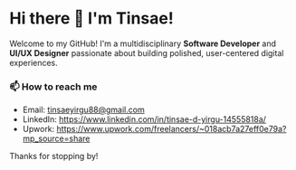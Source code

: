 # Hi there 👋 I'm Tinsae!

Welcome to my GitHub! I'm a multidisciplinary **Software Developer** and **UI/UX Designer** passionate about building polished, user-centered digital experiences.

### 📫 How to reach me
- Email: tinsaeyirgu88@gmail.com
- LinkedIn: https://www.linkedin.com/in/tinsae-d-yirgu-14555818a/
- Upwork: https://www.upwork.com/freelancers/~018acb7a27eff0e79a?mp_source=share

Thanks for stopping by! 

<!--
**Tinsae20/Tinsae20** is a ✨ _special_ ✨ repository because its `README.md` (this file) appears on your GitHub profile.

Here are some ideas to get you started:

- 🔭 I’m currently working on ...
- 🌱 I’m currently learning ...
- 👯 I’m looking to collaborate on ...
- 🤔 I’m looking for help with ...
- 💬 Ask me about ...
- 📫 How to reach me: ...
- 😄 Pronouns: ...
- ⚡ Fun fact: ...
-->
